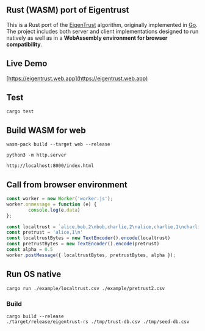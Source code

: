 ## Rust (WASM) port of Eigentrust
This is a Rust port of the [EigenTrust](https://nlp.stanford.edu/pubs/eigentrust.pdf) algorithm, originally implemented in [Go](https://github.com/Karma3Labs/go-eigentrust). The project includes both server and client implementations designed to run natively as well as in a **WebAssembly environment for browser compatibility**.

## Live Demo
[https://eigentrust.web.app](https://eigentrust.web.app)

## Test
```
cargo test
```

## Build WASM for web

```
wasm-pack build --target web --release

python3 -m http.server

http://localhost:8000/index.html
```

## Call from browser environment
```js
const worker = new Worker('worker.js');
worker.onmessage = function (e) {
        console.log(e.data)
};

const localtrust = `alice,bob,2\nbob,charlie,2\nalice,charlie,1\ncharlie,bob,1\n`
const pretrust = 'alice,1\n'
const localtrustBytes = new TextEncoder().encode(localtrust)
const pretrustBytes = new TextEncoder().encode(pretrust)
const alpha = 0.5
worker.postMessage({ localtrustBytes, pretrustBytes, alpha });
```

## Run OS native
```
cargo run ./example/localtrust.csv ./example/pretrust2.csv
```

### Build 
```
cargo build --release
./target/release/eigentrust-rs ./tmp/trust-db.csv ./tmp/seed-db.csv
```
